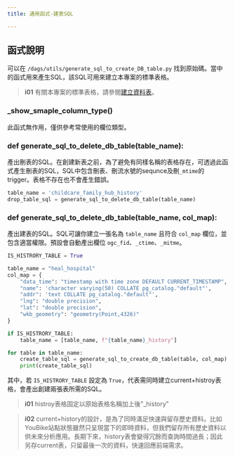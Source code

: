 ```yaml
---
title: 通用函式-建表SQL

---
```



## 函式說明
可以在 `/dags/utils/generate_sql_to_create_DB_table.py` 找到原始碼。當中的函式用來產生SQL，該SQL可用來建立本專案的標準表格。

> **i01**
> 有關本專案的標準表格，請參閱[建立資料表](/data-end/dag-table)。

### _show_smaple_column_type()
此函式無作用，僅供參考常使用的欄位類型。

### def generate_sql_to_delete_db_table(table_name):
產出刪表的SQL。在創建新表之前，為了避免有同樣名稱的表格存在，可透過此函式產生刪表的SQL，SQL中包含刪表、刪流水號的sequnce及刪`_mtime`的trigger。表格不存在也不會產生錯誤。
``` python
table_name = 'childcare_family_hub_history'
drop_table_sql = generate_sql_to_delete_db_table(table_name)
```

### def generate_sql_to_delete_db_table(table_name, col_map):
產出建表的SQL。SQL可讓你建立一張名為 `table_name` 且符合 `col_map` 欄位，並包含適當權限。預設會自動產出欄位 `ogc_fid`、`_ctime`、`_mitme`。
``` python
IS_HISTRORY_TABLE = True

table_name = "heal_hospital"
col_map = {
    "data_time": "timestamp with time zone DEFAULT CURRENT_TIMESTAMP",
    "name": 'character varying(50) COLLATE pg_catalog."default"',
    "addr": 'text COLLATE pg_catalog."default"',
    "lng": "double precision",
    "lat": "double precision",
    "wkb_geometry": "geometry(Point,4326)"
}

if IS_HISTRORY_TABLE:
    table_name = [table_name, f"{table_name}_history"]

for table in table_name:
    create_table_sql = generate_sql_to_create_db_table(table, col_map)
    print(create_table_sql)
```
其中，若 `IS_HISTRORY_TABLE` 設定為 `True`，代表需同時建立current+histroy表格，會產出創建兩張表所需的SQL。

> **i01**
> histroy表格固定以原始表格名稱加上後"_history"

> **i02**
> current+history的設計，是為了同時滿足快速與留存歷史資料。比如YouBike站點狀態雖然只呈現當下的即時資料，但我們留存所有歷史資料以供未來分析應用。長期下來，history表會變得冗餘而查詢時間過長；因此另存current表，只留最後一次的資料，快速回應前端需求。
